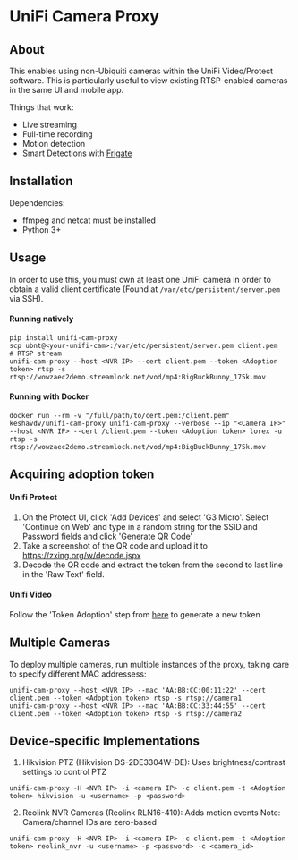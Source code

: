 UniFi Camera Proxy
==================
## About

This enables using non-Ubiquiti cameras within the UniFi Video/Protect software. This is
particularly useful to view existing RTSP-enabled cameras in the same UI and
mobile app.

Things that work:
* Live streaming
* Full-time recording
* Motion detection
* Smart Detections with [Frigate](https://github.com/blakeblackshear/frigate)

## Installation

Dependencies:

* ffmpeg and netcat must be installed
* Python 3+


## Usage

In order to use this, you must own at least one UniFi camera in order to obtain a valid client certificate (Found at `/var/etc/persistent/server.pem` via SSH).

#### Running natively
```
pip install unifi-cam-proxy
scp ubnt@<your-unifi-cam>:/var/etc/persistent/server.pem client.pem
# RTSP stream
unifi-cam-proxy --host <NVR IP> --cert client.pem --token <Adoption token> rtsp -s rtsp://wowzaec2demo.streamlock.net/vod/mp4:BigBuckBunny_175k.mov
```

#### Running with Docker
```
docker run --rm -v "/full/path/to/cert.pem:/client.pem" keshavdv/unifi-cam-proxy unifi-cam-proxy --verbose --ip "<Camera IP>" --host <NVR IP> --cert /client.pem --token <Adoption token> lorex -u rtsp -s rtsp://wowzaec2demo.streamlock.net/vod/mp4:BigBuckBunny_175k.mov
```

## Acquiring adoption token

#### Unifi Protect
1. On the Protect UI, click 'Add Devices' and select 'G3 Micro'. Select 'Continue on Web' and type in a random string for the SSID and Password fields and click 'Generate QR Code'
2. Take a screenshot of the QR code and upload it to https://zxing.org/w/decode.jspx
3. Decode the QR code and extract the token from the second to last line in the 'Raw Text' field.

#### Unifi Video

Follow the 'Token Adoption' step from [here](https://help.ui.com/hc/en-us/articles/204975924-UniFi-Video-How-to-Adopt-a-Remote-Camera-that-is-not-Displaying-in-the-NVR) to generate a new token


## Multiple Cameras
To deploy multiple cameras, run multiple instances of the proxy, taking care to specify different MAC addressess:

```
unifi-cam-proxy --host <NVR IP> --mac 'AA:BB:CC:00:11:22' --cert client.pem --token <Adoption token> rtsp -s rtsp://camera1
unifi-cam-proxy --host <NVR IP> --mac 'AA:BB:CC:33:44:55' --cert client.pem --token <Adoption token> rtsp -s rtsp://camera2
```


## Device-specific Implementations

1. Hikvision PTZ (Hikvision DS-2DE3304W-DE): Uses brightness/contrast settings to control PTZ
```
unifi-cam-proxy -H <NVR IP> -i <camera IP> -c client.pem -t <Adoption token> hikvision -u <username> -p <password>
```

2. Reolink NVR Cameras (Reolink RLN16-410): Adds motion events
Note: Camera/channel IDs are zero-based    
```
unifi-cam-proxy -H <NVR IP> -i <camera IP> -c client.pem -t <Adoption token> reolink_nvr -u <username> -p <password> -c <camera_id>
```
